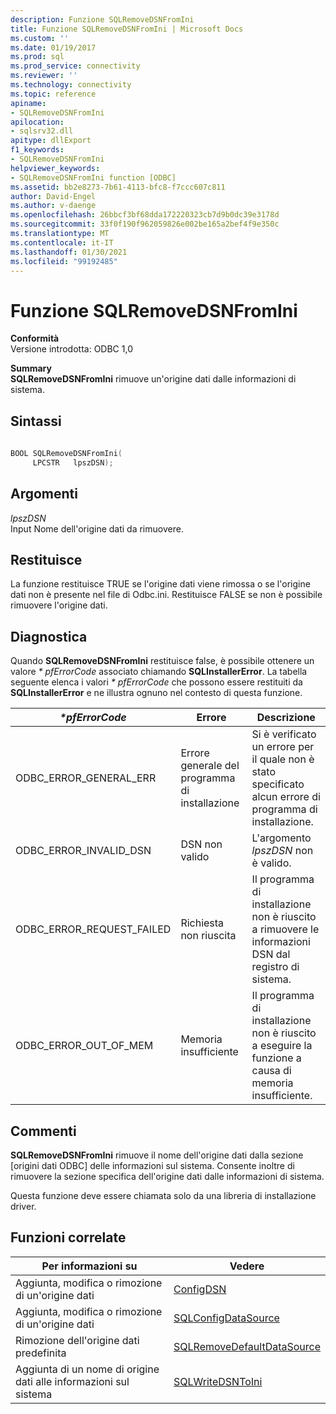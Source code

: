 ```yaml
---
description: Funzione SQLRemoveDSNFromIni
title: Funzione SQLRemoveDSNFromIni | Microsoft Docs
ms.custom: ''
ms.date: 01/19/2017
ms.prod: sql
ms.prod_service: connectivity
ms.reviewer: ''
ms.technology: connectivity
ms.topic: reference
apiname:
- SQLRemoveDSNFromIni
apilocation:
- sqlsrv32.dll
apitype: dllExport
f1_keywords:
- SQLRemoveDSNFromIni
helpviewer_keywords:
- SQLRemoveDSNFromIni function [ODBC]
ms.assetid: bb2e8273-7b61-4113-bfc8-f7ccc607c811
author: David-Engel
ms.author: v-daenge
ms.openlocfilehash: 26bbcf3bf68dda172220323cb7d9b0dc39e3178d
ms.sourcegitcommit: 33f0f190f962059826e002be165a2bef4f9e350c
ms.translationtype: MT
ms.contentlocale: it-IT
ms.lasthandoff: 01/30/2021
ms.locfileid: "99192485"
---
```

# <a name="sqlremovedsnfromini-function"></a>Funzione SQLRemoveDSNFromIni
**Conformità**  
 Versione introdotta: ODBC 1,0  
  
 **Summary**  
 **SQLRemoveDSNFromIni** rimuove un'origine dati dalle informazioni di sistema.  
  
## <a name="syntax"></a>Sintassi  
  
```cpp  
  
BOOL SQLRemoveDSNFromIni(  
     LPCSTR   lpszDSN);  
```  
  
## <a name="arguments"></a>Argomenti  
 *lpszDSN*  
 Input Nome dell'origine dati da rimuovere.  
  
## <a name="returns"></a>Restituisce  
 La funzione restituisce TRUE se l'origine dati viene rimossa o se l'origine dati non è presente nel file di Odbc.ini. Restituisce FALSE se non è possibile rimuovere l'origine dati.  
  
## <a name="diagnostics"></a>Diagnostica  
 Quando **SQLRemoveDSNFromIni** restituisce false, è possibile ottenere un valore *\* pfErrorCode* associato chiamando **SQLInstallerError**. La tabella seguente elenca i valori *\* pfErrorCode* che possono essere restituiti da **SQLInstallerError** e ne illustra ognuno nel contesto di questa funzione.  
  
|*\*pfErrorCode*|Errore|Descrizione|  
|---------------------|-----------|-----------------|  
|ODBC_ERROR_GENERAL_ERR|Errore generale del programma di installazione|Si è verificato un errore per il quale non è stato specificato alcun errore di programma di installazione.|  
|ODBC_ERROR_INVALID_DSN|DSN non valido|L'argomento *lpszDSN* non è valido.|  
|ODBC_ERROR_REQUEST_FAILED|Richiesta non riuscita|Il programma di installazione non è riuscito a rimuovere le informazioni DSN dal registro di sistema.|  
|ODBC_ERROR_OUT_OF_MEM|Memoria insufficiente|Il programma di installazione non è riuscito a eseguire la funzione a causa di memoria insufficiente.|  
  
## <a name="comments"></a>Commenti  
 **SQLRemoveDSNFromIni** rimuove il nome dell'origine dati dalla sezione [origini dati ODBC] delle informazioni sul sistema. Consente inoltre di rimuovere la sezione specifica dell'origine dati dalle informazioni di sistema.  
  
 Questa funzione deve essere chiamata solo da una libreria di installazione driver.  
  
## <a name="related-functions"></a>Funzioni correlate  
  
|Per informazioni su|Vedere|  
|---------------------------|---------|  
|Aggiunta, modifica o rimozione di un'origine dati|[ConfigDSN](../../../odbc/reference/syntax/configdsn-function.md)|  
|Aggiunta, modifica o rimozione di un'origine dati|[SQLConfigDataSource](../../../odbc/reference/syntax/sqlconfigdatasource-function.md)|  
|Rimozione dell'origine dati predefinita|[SQLRemoveDefaultDataSource](../../../odbc/reference/syntax/sqlremovedefaultdatasource-function.md)|  
|Aggiunta di un nome di origine dati alle informazioni sul sistema|[SQLWriteDSNToIni](../../../odbc/reference/syntax/sqlwritedsntoini-function.md)|

